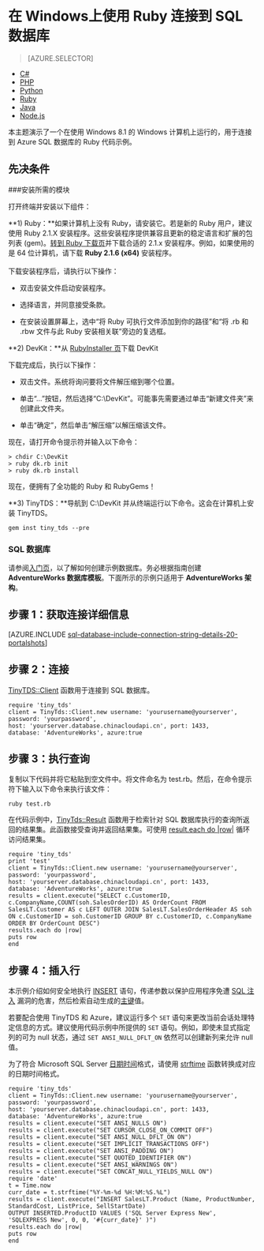 <properties
	pageTitle="在 Windows 上配合使用 Ruby 和 TinyTDS 连接到 SQL 数据库"
	description="提供可在 Windows 上运行的，用于连接到 Azure SQL 数据库的 Ruby 代码示例。"
	services="sql-database"
	documentationCenter=""
	authors="meet-bhagdev"
	manager="jeffreyg"
	editor=""/>  



<tags
	ms.service="sql-database"
	ms.date="12/17/2015"
	wacn.date=""/>


# 在 Windows上使用 Ruby 连接到 SQL 数据库


<!--
Older Selector technique, with dynamic drop-down lists.
 [AZURE.INCLUDE [sql-database-develop-includes-selector-language-platform-depth](../includes/sql-database-develop-includes-selector-language-platform-depth.md)]
-->


> [AZURE.SELECTOR]
- [C#](/documentation/articles/sql-database-develop-dotnet-simple)
- [PHP](/documentation/articles/sql-database-develop-php-simple-windows)
- [Python](/documentation/articles/sql-database-develop-python-simple-windows)
- [Ruby](/documentation/articles/sql-database-develop-ruby-simple-windows)
- [Java](/documentation/articles/sql-database-develop-java-simple-windows)
- [Node.js](/documentation/articles/sql-database-develop-nodejs-simple-windows)


本主题演示了一个在使用 Windows 8.1 的 Windows 计算机上运行的，用于连接到 Azure SQL 数据库的 Ruby 代码示例。

## 先决条件

###安装所需的模块

打开终端并安装以下组件：

**1) Ruby：**如果计算机上没有 Ruby，请安装它。若是新的 Ruby 用户，建议使用 Ruby 2.1.X 安装程序。这些安装程序提供兼容且更新的稳定语言和扩展的包列表 (gem)。[转到 Ruby 下载页](http://rubyinstaller.org/downloads)并下载合适的 2.1.x 安装程序。例如，如果使用的是 64 位计算机，请下载 **Ruby 2.1.6 (x64)** 安装程序。<br/><br/>下载安装程序后，请执行以下操作：


- 双击安装文件启动安装程序。

- 选择语言，并同意接受条款。

- 在安装设置屏幕上，选中“将 Ruby 可执行文件添加到你的路径”和“将 .rb 和 .rbw 文件与此 Ruby 安装相关联”旁边的复选框。


**2) DevKit：**从 [RubyInstaller 页](http://rubyinstaller.org/downloads)下载 DevKit

下载完成后，执行以下操作：


- 双击文件。系统将询问要将文件解压缩到哪个位置。

- 单击“...”按钮，然后选择“C:\\DevKit”。可能事先需要通过单击“新建文件夹”来创建此文件夹。

- 单击“确定”，然后单击“解压缩”以解压缩该文件。


现在，请打开命令提示符并输入以下命令：

	> chdir C:\DevKit
	> ruby dk.rb init
	> ruby dk.rb install

现在，便拥有了全功能的 Ruby 和 RubyGems！


**3) TinyTDS：**导航到 C:\\DevKit 并从终端运行以下命令。这会在计算机上安装 TinyTDS。

	gem inst tiny_tds --pre

### SQL 数据库

请参阅[入门页](/documentation/articles/sql-database-get-started)，以了解如何创建示例数据库。务必根据指南创建 **AdventureWorks 数据库模板**。下面所示的示例只适用于 **AdventureWorks 架构**。


## 步骤 1：获取连接详细信息

[AZURE.INCLUDE [sql-database-include-connection-string-details-20-portalshots](../includes/sql-database-include-connection-string-details-20-portalshots.md)]

## 步骤 2：连接

[TinyTDS::Client](https://github.com/rails-sqlserver/tiny_tds) 函数用于连接到 SQL 数据库。

    require 'tiny_tds'
    client = TinyTds::Client.new username: 'yourusername@yourserver', password: 'yourpassword',
    host: 'yourserver.database.chinacloudapi.cn', port: 1433,
    database: 'AdventureWorks', azure:true

## 步骤 3：执行查询

复制以下代码并将它粘贴到空文件中。将文件命名为 test.rb。然后，在命令提示符下输入以下命令来执行该文件：

	ruby test.rb

在代码示例中，[TinyTds::Result](https://github.com/rails-sqlserver/tiny_tds) 函数用于检索针对 SQL 数据库执行的查询所返回的结果集。此函数接受查询并返回结果集。可使用 [result.each do |row|](https://github.com/rails-sqlserver/tiny_tds) 循环访问结果集。

    require 'tiny_tds'  
    print 'test'     
    client = TinyTds::Client.new username: 'yourusername@yourserver', password: 'yourpassword',
    host: 'yourserver.database.chinacloudapi.cn', port: 1433,
    database: 'AdventureWorks', azure:true
    results = client.execute("SELECT c.CustomerID, c.CompanyName,COUNT(soh.SalesOrderID) AS OrderCount FROM SalesLT.Customer AS c LEFT OUTER JOIN SalesLT.SalesOrderHeader AS soh ON c.CustomerID = soh.CustomerID GROUP BY c.CustomerID, c.CompanyName ORDER BY OrderCount DESC")
    results.each do |row|
    puts row
    end

## 步骤 4：插入行

本示例介绍如何安全地执行 [INSERT](https://msdn.microsoft.com/zh-cn/library/ms174335.aspx) 语句，传递参数以保护应用程序免遭 [SQL 注入](https://technet.microsoft.com/zh-cn/library/ms161953(v=sql.105).aspx) 漏洞的危害，然后检索自动生成的[主键](https://msdn.microsoft.com/zh-cn/library/ms179610.aspx)值。

若要配合使用 TinyTDS 和 Azure，建议运行多个 `SET` 语句来更改当前会话处理特定信息的方式。建议使用代码示例中所提供的 `SET` 语句。例如，即使未显式指定列的可为 null 状态，通过 `SET ANSI_NULL_DFLT_ON` 依然可以创建新列来允许 null 值。

为了符合 Microsoft SQL Server [日期时间](http://msdn.microsoft.com/zh-cn/library/ms187819.aspx)格式，请使用 [strftime](http://ruby-doc.org/core-2.2.0/Time.html#method-i-strftime) 函数转换成对应的日期时间格式。

    require 'tiny_tds'
    client = TinyTds::Client.new username: 'yourusername@yourserver', password: 'yourpassword',
    host: 'yourserver.database.chinacloudapi.cn', port: 1433,
    database: 'AdventureWorks', azure:true
    results = client.execute("SET ANSI_NULLS ON")
    results = client.execute("SET CURSOR_CLOSE_ON_COMMIT OFF")
    results = client.execute("SET ANSI_NULL_DFLT_ON ON")
    results = client.execute("SET IMPLICIT_TRANSACTIONS OFF")
    results = client.execute("SET ANSI_PADDING ON")
    results = client.execute("SET QUOTED_IDENTIFIER ON")
    results = client.execute("SET ANSI_WARNINGS ON")
    results = client.execute("SET CONCAT_NULL_YIELDS_NULL ON")
    require 'date'
    t = Time.now
    curr_date = t.strftime("%Y-%m-%d %H:%M:%S.%L")
    results = client.execute("INSERT SalesLT.Product (Name, ProductNumber, StandardCost, ListPrice, SellStartDate)
    OUTPUT INSERTED.ProductID VALUES ('SQL Server Express New', 'SQLEXPRESS New', 0, 0, '#{curr_date}' )")
    results.each do |row|
    puts row
    end

<!---HONumber=Mooncake_Quality_Review_1215_2016-->